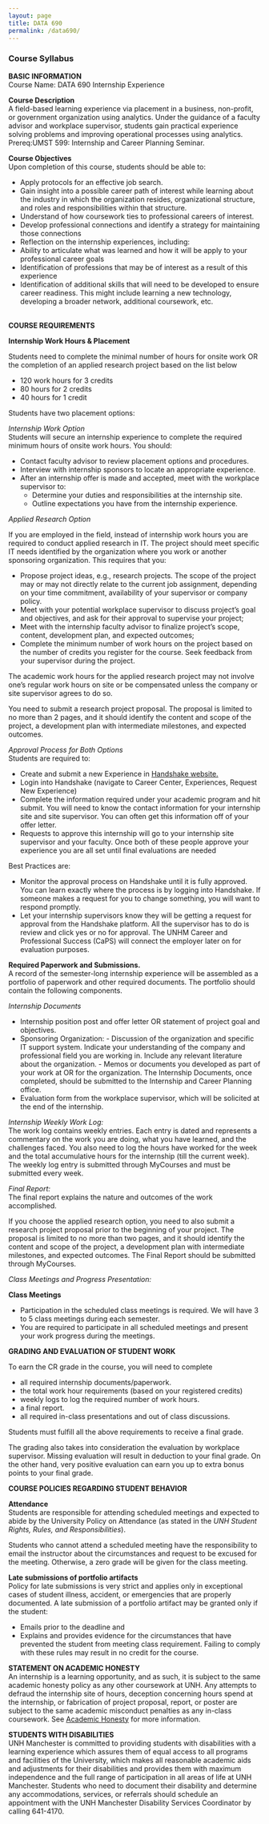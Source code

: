 ```yaml
---
layout: page
title: DATA 690
permalink: /data690/
---
```


<h3>Course Syllabus</h3>

**BASIC INFORMATION**<br />
Course Name:  DATA 690 Internship Experience<br />

**Course Description**<br />
A field-based learning experience via placement in a business, non-profit, or government organization using analytics. Under the guidance of a faculty advisor and workplace supervisor, students gain practical experience solving problems and improving operational processes using analytics. Prereq:UMST 599: Internship and Career Planning Seminar.

**Course Objectives**<br />
Upon completion of this course, students should be able to:
*	Apply protocols for an effective job search.
*	Gain insight into a possible career path of interest while learning about the industry in which the organization resides, organizational structure, and roles and responsibilities within that structure.
*	Understand of how coursework ties to professional careers of interest.
*	Develop professional connections and identify a strategy for maintaining those connections
*	Reflection on the internship experiences, including:
*	Ability to articulate what was learned and how it will be apply to your professional career goals
*	Identification of professions that may be of interest as a result of this experience
*	Identification of additional skills that will need to be developed to ensure career readiness.  This might include learning a new technology, developing a broader network, additional coursework, etc.

<br />**COURSE REQUIREMENTS**<br />

**Internship Work Hours & Placement**<br />

Students need to complete the minimal number of hours for onsite work OR the completion of an applied research project based on the list below

* 120 work hours for 3 credits
* 80 hours for 2 credits
* 40 hours for 1 credit

Students have two placement options:

*Internship Work Option*<br>
Students will secure an internship experience to complete the required minimum hours of onsite work hours. You should:
-   Contact faculty advisor to review placement options and procedures.
-   Interview with internship sponsors to locate an appropriate experience.
-   After an internship offer is made and accepted, meet with the workplace supervisor to:
    -   Determine your duties and responsibilities at the internship site.
    -   Outline expectations you have from the internship experience.

*Applied Research Option*<br />

If you are employed in the field, instead of internship work hours you are required to conduct applied research in IT. The project should meet specific IT needs identified by the organization where you work or another sponsoring organization.  This requires that you:

*   Propose project ideas, e.g., research projects. The scope of the project may or may not directly relate to the current job assignment, depending on your time commitment, availability of your supervisor or company policy.
*   Meet with your potential workplace supervisor to discuss project’s goal and objectives, and ask for their approval to supervise your project;
*   Meet with the internship faculty advisor to finalize project’s scope, content, development plan, and expected outcomes;
*   Complete the minimum number of work hours on the project based on the number of credits you register for the course. Seek feedback from your supervisor during the project.


The academic work hours for the applied research project may not involve one’s regular work hours on site or be compensated unless the company or site supervisor agrees to do so.

You need to submit a research project proposal. The proposal is limited to no more than 2 pages, and it should identify the content and scope of the project, a development plan with intermediate milestones, and expected outcomes.


*Approval Process for Both Options*<br />
Students are required to:
*	Create and submit a new Experience in [Handshake website.](https://app.joinhandshake.com/experiences/new)
*	Login into Handshake (navigate to Career Center, Experiences, Request New Experience)
*	Complete the information required under your academic program and hit submit. You will need to know the contact information for your internship site and site supervisor. You can often get this information off of your offer letter.
*	Requests to approve this internship will go to your internship site supervisor and your faculty. Once both of these people approve your experience you are all set until final evaluations are needed

Best Practices are:<br />
*	Monitor the approval process on Handshake until it is fully approved. You can learn exactly where the process is by logging into Handshake. If someone makes a request for you to change something, you will want to respond promptly.
*	Let your internship supervisors know they will be getting a request for approval from the Handshake platform. All the supervisor has to do is review and click yes or no for approval. The UNHM Career and Professional Success (CaPS) will connect the employer later on for evaluation purposes.

**Required Paperwork and Submissions.**<br>
A record of the semester-long internship experience will be assembled as a portfolio of paperwork and other required documents.  The portfolio should contain the following components.

*Internship Documents*<br>
-    Internship position post and offer letter OR statement of project goal and objectives.
-    Sponsoring Organization:
    -    Discussion of the organization and specific IT support system. Indicate your understanding of the company and professional field you are working in. Include any relevant literature about the organization.
    -    Memos or documents you developed as part of your work at OR for the organization. The Internship Documents, once completed, should be submitted to the Internship and Career Planning office.
-    Evaluation form from the workplace supervisor, which will be solicited at the end of the internship.

*Internship Weekly Work Log:*<br>
The work log contains weekly entries. Each entry is dated and represents a commentary on the work you are doing, what you have learned, and the challenges faced.  You also need to log the hours have worked for the week and the total accumulative hours for the internship (till the current week). The weekly log entry is submitted through MyCourses and must be submitted every week.

*Final Report:*<br>
The final report explains the nature and outcomes of the work accomplished.

If you choose the applied research option, you need to also submit a research project proposal prior to the beginning of your project. The proposal is limited to no more than two pages, and it should identify the content and scope of the project, a development plan with intermediate milestones, and expected outcomes.
The Final Report should be submitted through MyCourses.

*Class Meetings and Progress Presentation:*

**Class Meetings**
-    Participation in the scheduled class meetings is required. We will have 3 to 5 class meetings during each semester.
-    You are required to participate in all scheduled meetings and present your work progress during the meetings.

**GRADING AND EVALUATION OF STUDENT WORK**

To earn the CR grade in the course, you will need to complete
-    all required internship documents/paperwork.
-    the total work hour requirements (based on your registered credits)
-    weekly logs to log the required number of work hours.
-    a final report.
-    all required in-class presentations and out of class discussions.

Students must fulfill all the above requirements to receive a final grade.

The grading also takes into consideration the evaluation by workplace supervisor.  Missing evaluation will result in deduction to your final grade.  On the other hand, very positive evaluation can earn you up to extra bonus points to your final grade.

**COURSE POLICIES REGARDING STUDENT BEHAVIOR**

**Attendance**<br />
Students are responsible for attending scheduled meetings and expected to abide by the University Policy on Attendance (as stated in the *UNH Student Rights, Rules, and Responsibilities*).

Students who cannot attend a scheduled meeting have the responsibility to email the instructor about the circumstances and request to be excused for the meeting. Otherwise, a zero grade will be given for the class meeting.


**Late submissions of portfolio artifacts**<br />
Policy for late submissions is very strict and applies only in exceptional cases of student illness, accident, or emergencies that are properly documented. A late submission of a portfolio artifact may be granted only if the student:
*	Emails prior to the deadline and
*	Explains and provides evidence for the circumstances that have prevented the student from meeting class requirement.
Failing to comply with these rules may result in no credit for the course.

**STATEMENT ON ACADEMIC HONESTY**<br />
An internship is a learning opportunity, and as such, it is subject to the same academic honesty policy as any other coursework at UNH. Any attempts to defraud the internship site of hours, deception concerning hours spend at the internship, or fabrication of project proposal, report, or poster are subject to the same academic misconduct penalties as any in-class coursework.
See [Academic Honesty](http://www.unh.edu/vpsas/handbook/academic-honesty) for more information.

**STUDENTS WITH DISABILITIES**<br />
UNH Manchester is committed to providing students with disabilities with a learning experience which assures them of equal access to all programs and facilities of the University, which makes all reasonable academic aids and adjustments for their disabilities and provides them with maximum independence and the full range of participation in all areas of life at UNH Manchester. Students who need to document their disability and determine any accommodations, services, or referrals should schedule an appointment with the UNH Manchester Disability Services Coordinator by calling 641-4170.
